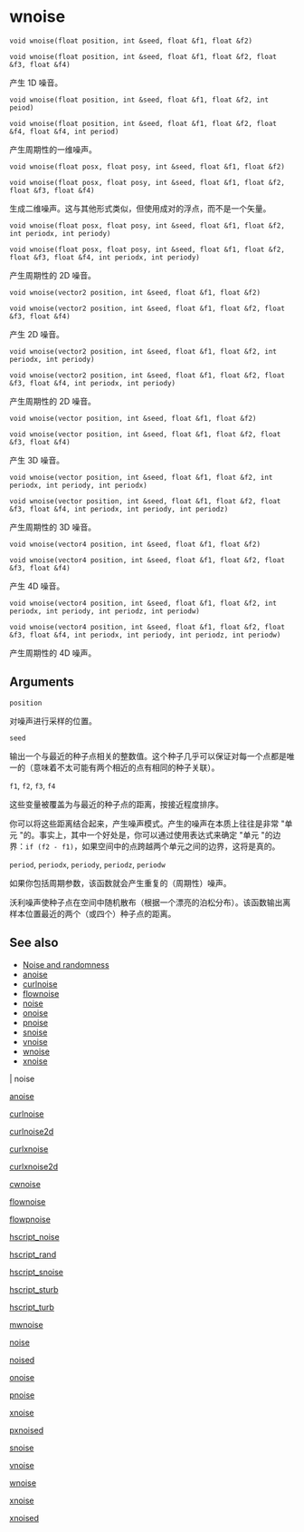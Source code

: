 # wnoise

`void wnoise(float position, int &seed, float &f1, float &f2)`

`void wnoise(float position, int &seed, float &f1, float &f2, float &f3, float &f4)`

产生 1D 噪音。

`void wnoise(float position, int &seed, float &f1, float &f2, int peiod)`

`void wnoise(float position, int &seed, float &f1, float &f2, float &f4, float &f4, int period)`

产生周期性的一维噪声。

`void wnoise(float posx, float posy, int &seed, float &f1, float &f2)`

`void wnoise(float posx, float posy, int &seed, float &f1, float &f2, float &f3, float &f4)`

生成二维噪声。这与其他形式类似，但使用成对的浮点，而不是一个矢量。

`void wnoise(float posx, float posy, int &seed, float &f1, float &f2, int periodx, int periody)`

`void wnoise(float posx, float posy, int &seed, float &f1, float &f2, float &f3, float &f4, int periodx, int periody)`

产生周期性的 2D 噪音。

`void wnoise(vector2 position, int &seed, float &f1, float &f2)`

`void wnoise(vector2 position, int &seed, float &f1, float &f2, float &f3, float &f4)`

产生 2D 噪音。

`void wnoise(vector2 position, int &seed, float &f1, float &f2, int periodx, int periody)`

`void wnoise(vector2 position, int &seed, float &f1, float &f2, float &f3, float &f4, int periodx, int periody)`

产生周期性的 2D 噪音。

`void wnoise(vector position, int &seed, float &f1, float &f2)`

`void wnoise(vector position, int &seed, float &f1, float &f2, float &f3, float &f4)`

产生 3D 噪音。

`void wnoise(vector position, int &seed, float &f1, float &f2, int periodx, int periody, int periodx)`

`void wnoise(vector position, int &seed, float &f1, float &f2, float &f3, float &f4, int periodx, int periody, int periodz)`

产生周期性的 3D 噪音。

`void wnoise(vector4 position, int &seed, float &f1, float &f2)`

`void wnoise(vector4 position, int &seed, float &f1, float &f2, float &f3, float &f4)`

产生 4D 噪音。

`void wnoise(vector4 position, int &seed, float &f1, float &f2, int periodx, int periody, int periodz, int periodw)`

`void wnoise(vector4 position, int &seed, float &f1, float &f2, float &f3, float &f4, int periodx, int periody, int periodz, int periodw)`

产生周期性的 4D 噪声。

## Arguments

`position`

对噪声进行采样的位置。

`seed`

输出一个与最近的种子点相关的整数值。这个种子几乎可以保证对每一个点都是唯一的（意味着不太可能有两个相近的点有相同的种子关联）。

`f1`, `f2`, `f3`, `f4`

这些变量被覆盖为与最近的种子点的距离，按接近程度排序。

你可以将这些距离结合起来，产生噪声模式。产生的噪声在本质上往往是非常 "单元 "的。事实上，其中一个好处是，你可以通过使用表达式来确定 "单元 "的边界：`if (f2 - f1)`，如果空间中的点跨越两个单元之间的边界，这将是真的。

`period`, `periodx`, `periody`, `periodz`, `periodw`

如果你包括周期参数，该函数就会产生重复的（周期性）噪声。

沃利噪声使种子点在空间中随机散布（根据一个漂亮的泊松分布）。该函数输出离样本位置最近的两个（或四个）种子点的距离。

## See also

- [Noise and randomness](../random.html)
- [anoise](anoise.html)
- [curlnoise](curlnoise.html)
- [flownoise](flownoise.html)
- [noise](noise.html)
- [onoise](onoise.html)
- [pnoise](pnoise.html)
- [snoise](snoise.html)
- [vnoise](vnoise.html)
- [wnoise](wnoise.html)
- [xnoise](xnoise.html)

|
noise

[anoise](anoise.html)

[curlnoise](curlnoise.html)

[curlnoise2d](curlnoise2d.html)

[curlxnoise](curlxnoise.html)

[curlxnoise2d](curlxnoise2d.html)

[cwnoise](cwnoise.html)

[flownoise](flownoise.html)

[flowpnoise](flowpnoise.html)

[hscript_noise](hscript_noise.html)

[hscript_rand](hscript_rand.html)

[hscript_snoise](hscript_snoise.html)

[hscript_sturb](hscript_sturb.html)

[hscript_turb](hscript_turb.html)

[mwnoise](mwnoise.html)

[noise](noise.html)

[noised](noised.html)

[onoise](onoise.html)

[pnoise](pnoise.html)

[xnoise](pxnoise.html)

[pxnoised](pxnoised.html)

[snoise](snoise.html)

[vnoise](vnoise.html)

[wnoise](wnoise.html)

[xnoise](xnoise.html)

[xnoised](xnoised.html)
